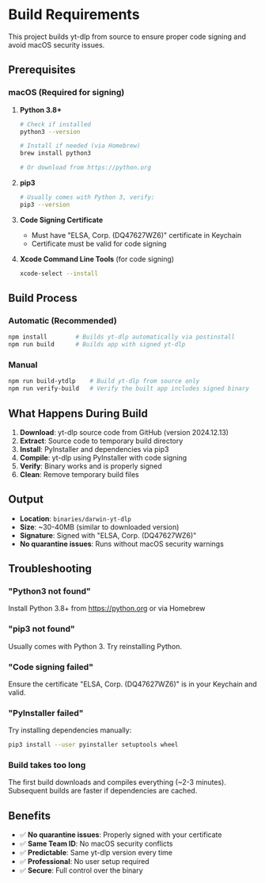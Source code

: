 # Build Requirements

This project builds yt-dlp from source to ensure proper code signing and avoid macOS security issues.

## Prerequisites

### macOS (Required for signing)

1. **Python 3.8+**
   ```bash
   # Check if installed
   python3 --version
   
   # Install if needed (via Homebrew)
   brew install python3
   
   # Or download from https://python.org
   ```

2. **pip3**
   ```bash
   # Usually comes with Python 3, verify:
   pip3 --version
   ```

3. **Code Signing Certificate**
   - Must have "ELSA, Corp. (DQ47627WZ6)" certificate in Keychain
   - Certificate must be valid for code signing

4. **Xcode Command Line Tools** (for code signing)
   ```bash
   xcode-select --install
   ```

## Build Process

### Automatic (Recommended)
```bash
npm install        # Builds yt-dlp automatically via postinstall
npm run build      # Builds app with signed yt-dlp
```

### Manual
```bash
npm run build-ytdlp    # Build yt-dlp from source only
npm run verify-build   # Verify the built app includes signed binary
```

## What Happens During Build

1. **Download**: yt-dlp source code from GitHub (version 2024.12.13)
2. **Extract**: Source code to temporary build directory
3. **Install**: PyInstaller and dependencies via pip3
4. **Compile**: yt-dlp using PyInstaller with code signing
5. **Verify**: Binary works and is properly signed
6. **Clean**: Remove temporary build files

## Output

- **Location**: `binaries/darwin-yt-dlp`
- **Size**: ~30-40MB (similar to downloaded version)
- **Signature**: Signed with "ELSA, Corp. (DQ47627WZ6)"
- **No quarantine issues**: Runs without macOS security warnings

## Troubleshooting

### "Python3 not found"
Install Python 3.8+ from https://python.org or via Homebrew

### "pip3 not found"
Usually comes with Python 3. Try reinstalling Python.

### "Code signing failed"
Ensure the certificate "ELSA, Corp. (DQ47627WZ6)" is in your Keychain and valid.

### "PyInstaller failed"
Try installing dependencies manually:
```bash
pip3 install --user pyinstaller setuptools wheel
```

### Build takes too long
The first build downloads and compiles everything (~2-3 minutes). Subsequent builds are faster if dependencies are cached.

## Benefits

- ✅ **No quarantine issues**: Properly signed with your certificate
- ✅ **Same Team ID**: No macOS security conflicts
- ✅ **Predictable**: Same yt-dlp version every time
- ✅ **Professional**: No user setup required
- ✅ **Secure**: Full control over the binary 